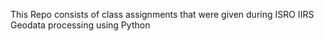 This Repo consists of class assignments that were given during ISRO IIRS Geodata processing using Python 

